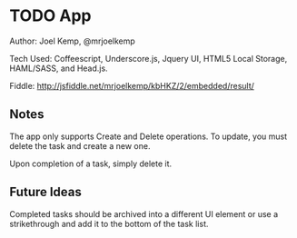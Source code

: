 TODO App
===========

Author: Joel Kemp, @mrjoelkemp

Tech Used: Coffeescript, Underscore.js, Jquery UI, HTML5 Local Storage, HAML/SASS, and Head.js.

Fiddle: http://jsfiddle.net/mrjoelkemp/kbHKZ/2/embedded/result/

## Notes
The app only supports Create and Delete operations. To update, you must delete the task and create a new one.

Upon completion of a task, simply delete it.

## Future Ideas
Completed tasks should be archived into a different UI element or use a strikethrough and add it to the bottom of the task list.